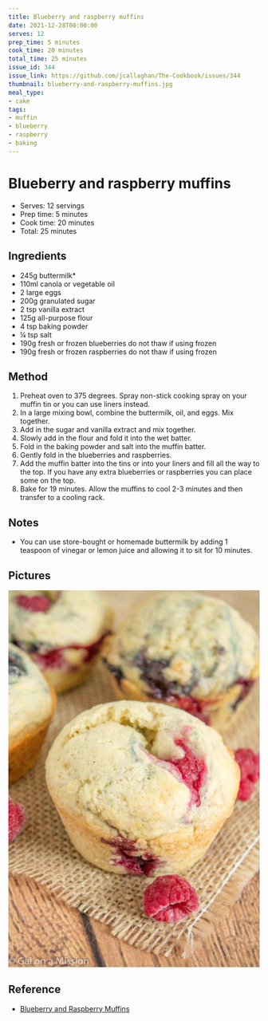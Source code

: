 ```yaml
---
title: Blueberry and raspberry muffins
date: 2021-12-28T00:00:00
serves: 12
prep_time: 5 minutes
cook_time: 20 minutes
total_time: 25 minutes
issue_id: 344
issue_link: https://github.com/jcallaghan/The-Cookbook/issues/344
thumbnail: blueberry-and-raspberry-muffins.jpg
meal_type:
- cake
tags:
- muffin
- blueberry
- raspberry
- baking
---
```


# Blueberry and raspberry muffins

- Serves: 12 servings
- Prep time: 5 minutes
- Cook time: 20 minutes
- Total: 25 minutes

## Ingredients

- 245g buttermilk*
- 110ml canola or vegetable oil
- 2 large eggs
- 200g granulated sugar
- 2 tsp vanilla extract
- 125g all-purpose flour
- 4 tsp baking powder
- ¼ tsp salt
- 190g fresh or frozen blueberries do not thaw if using frozen
- 190g fresh or frozen raspberries do not thaw if using frozen

## Method

1. Preheat oven to 375 degrees. Spray non-stick cooking spray on your muffin tin or you can use liners instead.
2. In a large mixing bowl, combine the buttermilk, oil, and eggs. Mix together.
3. Add in the sugar and vanilla extract and mix together.
4. Slowly add in the flour and fold it into the wet batter.
5. Fold in the baking powder and salt into the muffin batter.
6. Gently fold in the blueberries and raspberries.
7. Add the muffin batter into the tins or into your liners and fill all the way to the top. If you have any extra blueberries or raspberries you can place some on the top.
8. Bake for 19 minutes. Allow the muffins to cool 2-3 minutes and then transfer to a cooling rack.

## Notes
- You can use store-bought or homemade buttermilk by adding 1 teaspoon of vinegar or lemon juice and allowing it to sit for 10 minutes.

## Pictures
![Blueberry and raspberry muffins](./images/blueberry-and-raspberry-muffins.jpg)

## Reference
- [Blueberry and Raspberry Muffins](https://www.galonamission.com/blueberry-and-raspberry-muffins/)
